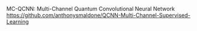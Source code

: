  MC-QCNN: Multi-Channel Quantum Convolutional Neural Network   https://github.com/anthonysmaldone/QCNN-Multi-Channel-Supervised-Learning
